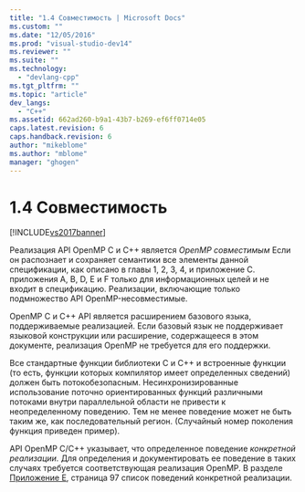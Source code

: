 ```yaml
---
title: "1.4 Совместимость | Microsoft Docs"
ms.custom: ""
ms.date: "12/05/2016"
ms.prod: "visual-studio-dev14"
ms.reviewer: ""
ms.suite: ""
ms.technology: 
  - "devlang-cpp"
ms.tgt_pltfrm: ""
ms.topic: "article"
dev_langs: 
  - "C++"
ms.assetid: 662ad260-b9a1-43b7-b269-ef6ff0714e05
caps.latest.revision: 6
caps.handback.revision: 6
author: "mikeblome"
ms.author: "mblome"
manager: "ghogen"
---
```

# 1.4 Совместимость
[!INCLUDE[vs2017banner](../../assembler/inline/includes/vs2017banner.md)]

Реализация API OpenMP C и C++ является *OpenMP совместимым* Если он распознает и сохраняет семантики все элементы данной спецификации, как описано в главы 1, 2, 3, 4, и приложение C. приложения A, B, D, E и F только для информационных целей и не входит в спецификацию. Реализации, включающие только подмножество API OpenMP-несовместимые.  
  
 OpenMP C и C++ API является расширением базового языка, поддерживаемые реализацией. Если базовый язык не поддерживает языковой конструкции или расширение, содержащееся в этом документе, реализация OpenMP не требуется для его поддержки.  
  
 Все стандартные функции библиотеки C и C++ и встроенные функции (то есть, функции которых компилятор имеет определенных сведений) должен быть потокобезопасным. Несинхронизированные использование поточно ориентированных функций различными потоками внутри параллельной области не привести к неопределенному поведению. Тем не менее поведение может не быть таким же, как последовательный регион. (Случайный номер поколения функция приведен пример).  
  
 API OpenMP C/C++ указывает, что определенное поведение *конкретной реализации.* Для определения и документировать ее поведение в таких случаях требуется соответствующая реализация OpenMP. В разделе [Приложение E](../Topic/E.%20Implementation-Defined%20Behaviors%20in%20OpenMP%20C-C++.md), страница 97 список поведений конкретной реализации.